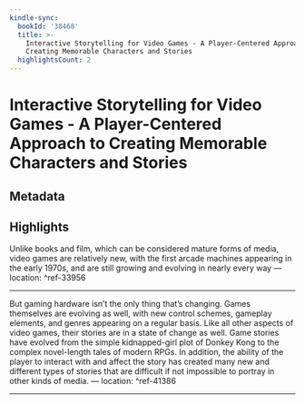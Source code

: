 ```yaml
---
kindle-sync:
  bookId: '38468'
  title: >-
    Interactive Storytelling for Video Games - A Player-Centered Approach to
    Creating Memorable Characters and Stories
  highlightsCount: 2
---
```

# Interactive Storytelling for Video Games - A Player-Centered Approach to Creating Memorable Characters and Stories
## Metadata


## Highlights
Unlike books and film, which can be considered mature forms of media, video games are relatively new, with the first arcade machines appearing in the early 1970s, and are still growing and evolving in nearly every way — location: []() ^ref-33956

---
But gaming hardware isn’t the only thing that’s changing. Games themselves are evolving as well, with new control schemes, gameplay elements, and genres appearing on a regular basis. Like all other aspects of video games, their stories are in a state of change as well. Game stories have evolved from the simple kidnapped-girl plot of Donkey Kong to the complex novel-length tales of modern RPGs. In addition, the ability of the player to interact with and affect the story has created many new and different types of stories that are difficult if not impossible to portray in other kinds of media. — location: []() ^ref-41386

---
